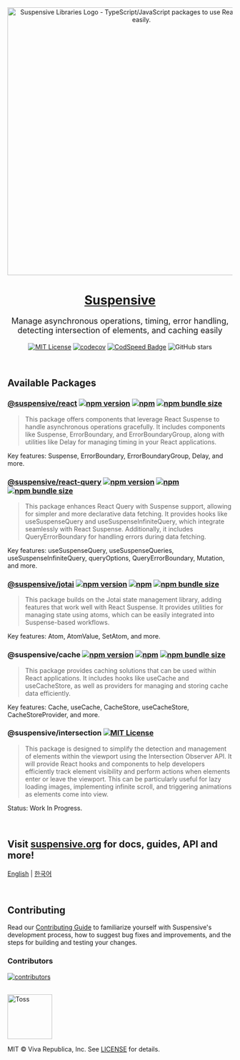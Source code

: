 <div align="center">
  <a href="https://suspensive.org" title="Suspensive Libraries - TypeScript/JavaScript packages to use React Suspense easily">
    <img src="https://github.com/toss/suspensive/blob/main/assets/logo_background_star.png?raw=true" alt="Suspensive Libraries Logo - TypeScript/JavaScript packages to use React Suspense easily." width="600" />
    <h1 align="center">Suspensive</h1>
  </a>
  <p style="font-size:18px;">Manage asynchronous operations, timing, error handling, detecting intersection of elements, and caching easily</p>
</div>

<div align="center">

[![MIT License](https://img.shields.io/badge/license-MIT-blue.svg?color=green&labelColor=#5D5D5D)](https://github.com/toss/suspensive/blob/main/LICENSE) [![codecov](https://codecov.io/gh/toss/suspensive/graph/badge.svg?token=5PopssACmx)](https://codecov.io/gh/toss/suspensive) [![CodSpeed Badge](https://img.shields.io/endpoint?url=https://codspeed.io/badge.json)](https://codspeed.io/toss/suspensive) ![GitHub stars](https://img.shields.io/github/stars/toss/suspensive?style=social)

</div>

<br/>

## Available Packages

### [@suspensive/react](https://suspensive.org/docs/react/motivation) [![npm version](https://img.shields.io/npm/v/@suspensive/react?color=000&labelColor=000&logo=npm&label=)](https://www.npmjs.com/package/@suspensive/react) [![npm](https://img.shields.io/npm/dm/@suspensive/react?color=000&labelColor=000)](https://www.npmjs.com/package/@suspensive/react) [![npm bundle size](https://img.shields.io/bundlephobia/minzip/@suspensive/react?color=000&labelColor=000)](https://www.npmjs.com/package/@suspensive/react)

> This package offers components that leverage React Suspense to handle asynchronous operations gracefully. It includes components like Suspense, ErrorBoundary, and ErrorBoundaryGroup, along with utilities like Delay for managing timing in your React applications.

Key features: Suspense, ErrorBoundary, ErrorBoundaryGroup, Delay, and more.

### [@suspensive/react-query](https://suspensive.org/docs/react-query/motivation) [![npm version](https://img.shields.io/npm/v/@suspensive/react-query?color=000&labelColor=000&logo=npm&label=)](https://www.npmjs.com/package/@suspensive/react-query) [![npm](https://img.shields.io/npm/dm/@suspensive/react-query?color=000&labelColor=000)](https://www.npmjs.com/package/@suspensive/react-query) [![npm bundle size](https://img.shields.io/bundlephobia/minzip/@suspensive/react-query?color=000&labelColor=000)](https://www.npmjs.com/package/@suspensive/react-query)

> This package enhances React Query with Suspense support, allowing for simpler and more declarative data fetching. It provides hooks like useSuspenseQuery and useSuspenseInfiniteQuery, which integrate seamlessly with React Suspense. Additionally, it includes QueryErrorBoundary for handling errors during data fetching.

Key features: useSuspenseQuery, useSuspenseQueries, useSuspenseInfiniteQuery, queryOptions, QueryErrorBoundary, Mutation, and more.

### [@suspensive/jotai](https://suspensive.org/docs/jotai/motivation) [![npm version](https://img.shields.io/npm/v/@suspensive/jotai?color=000&labelColor=000&logo=npm&label=)](https://www.npmjs.com/package/@suspensive/jotai) [![npm](https://img.shields.io/npm/dm/@suspensive/jotai?color=000&labelColor=000)](https://www.npmjs.com/package/@suspensive/jotai) [![npm bundle size](https://img.shields.io/bundlephobia/minzip/@suspensive/jotai?color=000&labelColor=000)](https://www.npmjs.com/package/@suspensive/jotai)

> This package builds on the Jotai state management library, adding features that work well with React Suspense. It provides utilities for managing state using atoms, which can be easily integrated into Suspense-based workflows.

Key features: Atom, AtomValue, SetAtom, and more.

### @suspensive/cache [![npm version](https://img.shields.io/npm/v/@suspensive/cache?color=000&labelColor=000&logo=npm&label=)](https://www.npmjs.com/package/@suspensive/cache) [![npm](https://img.shields.io/npm/dm/@suspensive/cache?color=000&labelColor=000)](https://www.npmjs.com/package/@suspensive/cache) [![npm bundle size](https://img.shields.io/bundlephobia/minzip/@suspensive/cache?color=000&labelColor=000)](https://www.npmjs.com/package/@suspensive/cache)

> This package provides caching solutions that can be used within React applications. It includes hooks like useCache and useCacheStore, as well as providers for managing and storing cache data efficiently.

Key features: Cache, useCache, CacheStore, useCacheStore, CacheStoreProvider, and more.

### @suspensive/intersection [![MIT License](https://img.shields.io/badge/work_in_progress-npm.svg?color=000&labelColor=000&logo=npm)](https://github.com/toss/suspensive/blob/main/LICENSE)

> This package is designed to simplify the detection and management of elements within the viewport using the Intersection Observer API. It will provide React hooks and components to help developers efficiently track element visibility and perform actions when elements enter or leave the viewport. This can be particularly useful for lazy loading images, implementing infinite scroll, and triggering animations as elements come into view.

Status: Work In Progress.

<br/>

## Visit [suspensive.org](https://suspensive.org) for docs, guides, API and more!

[English](https://suspensive.org/en) | [한국어](https://suspensive.org/ko)

<br/>

## Contributing

Read our [Contributing Guide](./CONTRIBUTING.md) to familiarize yourself with Suspensive's development process, how to suggest bug fixes and improvements, and the steps for building and testing your changes.

### Contributors

[![contributors](https://contrib.rocks/image?repo=toss/suspensive)](https://github.com/toss/suspensive/graphs/contributors)

<br/>

<a title="Toss" href="https://toss.im">
  <picture>
    <source media="(prefers-color-scheme: dark)" srcset="https://static.toss.im/logos/png/4x/logo-toss-reverse.png">
    <img alt="Toss" src="https://static.toss.im/logos/png/4x/logo-toss.png" width="100">
  </picture>
</a>

MIT © Viva Republica, Inc. See [LICENSE](./LICENSE) for details.
